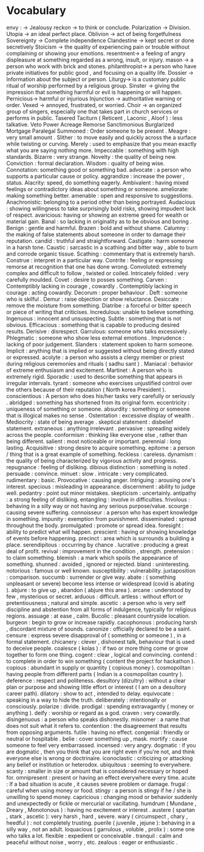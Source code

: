 # Vocabulary

envy : → Jealousy 
reckon → to think or conclude. 
Polarization → Division.
Utopia → an ideal perfect place. 
Oblivion → act of being forgetfulness 
Sovereignty → Complete independence 
Clandestine → kept secret or done secretively 
Stoicism → the quality of experiencing pain or trouble without complaining or showing your emotions. 
resentment→ a feeling of angry displeasure at something regarded as a wrong, insult, or injury.
mason → a person who work with brick and stones. 
philanthropist→ a person who have private initiatives for public good , and focusing on a quality life.
Dossier → Information about the subject or person. 
Liturgy→ is a customary public ritual of worship performed by a religious group. 
Sinster → giving the impression that something harmful or evil is happening or will happen.
Pernicious→ harmful or injurious 
Injunction → authoritative warning or order.
Vexed → annoyed, frustrated, or worried.
Choir → an organized group of singers, especially one that takes part in church services or performs in public.
Tasered 
Taciturn ( Reticent , Laconic , Aloof ) : less talkative. 
Veto Power 
Acreage 
Remorse
Sanctimonious
Burglarized
Mortgage 
Paralegal 
Summoned : Order someone to be present . 
Meagre : very small amount . 
Slither : to move easily and quickly across the a surface while twisting or curving. 
Merely : used to emphasize that you mean exactly what you are saying nothing more. 
Impeccable : something with high standards. 
Bizarre : very strange.
Novelty : the quality of being new. 
Conviction : formal declaration.
Wisdom : quality of being wise. 
Connotation: something good or something bad.
advocate : a person who supports a particular  cause or policy.
aggrandize : increase the power , status.
Alacrity: speed, do something eagerly.
Ambivalent : having mixed feelings or contradictory ideas about something or someone.
ameliorate: making something better.
amenable : open and responsive to suggestions.
Anachronistic: belonging to a period other than being portrayed.
Audacious : showing willingness to take surprisingly bold risks, showing impudent lack of respect.
avaricious: having or showing an extreme greed for wealth or material gain. 
Banal : so lacking in originality as to be obvious and boring .
Benign : gentle and harmful.
Brazen : bold and without shame.
Calumny : the making of false statements about someone in order to damage their reputation.
candid : truthful and straightforward.
Castigate : harm someone in a harsh tone.
Caustic : sarcastic in a scathing and bitter way , able to burn and corrode organic tissue.
Scathing : commentary that is extremely harsh.
Construe : interpret in a particular way.
Contrite : feeling or expressing remorse at recognition that one has done wrong.
Convoluted: extremely complex and difficult to follow , twisted or coiled.
Intricately folded : very carefully moulded.
Covet : desire to posses something.
Carven : Contemptibly lacking in courage , cowardly . 
Contemptibly lacking in courage : acting cowardly.
Decorum : proper behaviour .
Deft : someone who is skilful .
Demur : raise objection or show reluctance.
Desiccate : remove the moisture from something.
Diatribe : a forceful or bitter speech or piece of writing that criticises.
Incredulous: unable to believe something.
Ingenuous : innocent and unsuspecting.
Subtle : something that is not obvious. 
Efficacious : something that is capable to producing desired results.
Derisive : disrespect.
Garrulous: someone who talks excessively .
Phlegmatic : someone who show less external emotions .
Imprudence : lacking of poor judgement.
Slanders : statement spoken to harm someone.
Implicit : anything that is implied or suggested without being directly stated or expressed.
acolyte : a person who assists a clergy member or priest during religious ceremonies and rituals ( sadhu sant ) .
Maniacal : behavior of extreme enthusiasm and excitement. 
Martinet : A person who is extremely rigid. 
Sporadic : used to describe something that appears in irregular intervals. 
tyrant : someone who exercises unjustified control over the others because of their reputation ( North korea President ).
conscientious : A person who does his/her tasks very carefully or seriously  .
abridged : something has shortened from its original form. 
eccentricity : uniqueness of something or someone.
absurdity : something or someone that is illogical makes no sense . 
Ostentation : excessive display of wealth . 
Mediocrity : state of being average . 
skeptical statement : disbelief statement. 
extraneous : anything irrelevant .
pervasive : spreading widely across the people. 
conformism : thinking like everyone else , rather than being different. 
salient : most noticeable or important. 
perennial : long lasting. 
Acquisitive : strong desire to acquire something. 
epitome : a person  / thing that is a great example of something.
feckless : careless. 
dynamism : the quality of being characterized by vigorous activity and progress. 
repugnance : feeling of disliking. 
dibious distinction : something is noted . 
persuade : convince. 
minuet : slow . 
intricate : very complicated. 
rudimentary : basic. 
Provocative : causing anger. 
Intriguing : arousing one's interest. 
specious : misleading in appearance. 
discernment : ability to judge well. 
pedantry :  point out minor mistakes. 
skepticism : uncertainly. 
antipathy : a strong feeling of disliking. 
entangling : involve in difficulties.
frivolous : behaving in a silly way or not having any serious purpose/value. 
scourge : causing severe suffering. 
connoisseur : a person who has expert knowledge in something.
impunity : exemption from punishment. 
disseminated : spread throughout the body.
promulgated : promote or spread idea. 
foresight : ability to predict what will happen. 
prescient : having or showing knowledge of events before happening. 
precinct : area which is surrounds a building a place. 
serendipitous : occurring by chance . 
lucrative : producing a great deal of profit. 
revival : improvement in the condition , strength. 
pretension : to claim something. 
blemish : a mark which spoils the appearance of something.
shunned : avoided , ignored or rejected. 
bland : uninteresting. 
notorious : famous or well known. 
susceptibility : vulnerability. 
juxtaposition : comparison. 
succumb : surrender or give way. 
abate : ( something unpleasant or severe) become less intense or widespread (covid is abating ).
abjure : to give up  , abandon ( abjure this area ). 
arcane : understood by few , mysterious or secret. 
arduous : difficult. 
artless : without effort or pretentiousness ; natural and simple. 
ascetic : a person who is very self discipline and abstention from all forms of indulgence, typically for religious regions. 
assuage : at ease , calm. 
Bucolic : pleasant countryside location. 
burgeon : begin to grow or increase rapidly. 
cacophonous : producing harsh , discordant mixture of sounds.
canonize : officially declared to be a saint. 
censure : express severe disapproval of ( something or someone ) , in a formal statement. 
chicanery : clever , dishonest talk, behaviour that is used to deceive people. 
coalesce ( kolas ) : if two or more thing come or grow together to form one thing. 
cogent : clear , logical and convincing. 
contend : to complete in order to win something ( content the project for hackathon ).
copious : abundant in supply or quantity ( copious money ).
cosmopolitan : having people from different parts ( Indian is a cosmopolitan country ).
deference : respect and politeness.
desultory (dizultry) : without a clear plan or purpose and showing little effort or interest ( I am on a desultory career path).
dilatory : show to act , intended to delay. 
equivocate : speaking in a way to hide the truth. 
deliberately : intentionally or consciously. 
polarize : divide. 
prodigal : spending extravagantly ( money or anything ). 
deify : worship or regard as a god. 
craven : very cowardly. 
disingenuous : a person who speaks dishonestly. 
misnomer : a name that does not suit what it refers to. 
contention : the disagreement that results from opposing arguments. 
futile : having no effect. 
congenial : friendly or neutral or hospitable . 
belie : cover something up , mask.
mortify : cause someone to feel very embarrassed. 
incensed : very angry.
dogmatic : if you are dogmatic , then you think that you are right even if you're not, and think everyone else is wrong or doctrinaire. 
iconoclastic : criticizing or attacking any belief or institution or heterodox.
ubiquitous : seeming to everywhere. 
scanty : smaller in size or amount that is considered necessary or hoped for. 
omnipresent : present or having an effect everywhere every time. 
acute : If a bad situation is acute , it causes severe problem or damage. 
frugal : careful when using money or food. 
stingy : a person is stingy if he / she is unwilling to spend money. 
capricious : changing mood or behavior suddenly and unexpectedly or fickle or mercurial or vacillating.
humdrum  ( Mundane , Dreary , Monotonous ) : having no excitement or interest . 
austere ( spartan , stark , ascetic ): very harsh , hard , severe. 
wary  ( circumspect , chary , heedful ) : not completely trusting. 
puerile ( juvenile , jejune ): behaving in a silly way , not an adult. 
loquacious ( garrulous , voluble , prolix ) : some one who talks a lot. 
flexible : expedient or conceivable . 
tranquil : calm and peaceful without noise , worry , etc. 
zealous : eager or enthusiastic . 





























